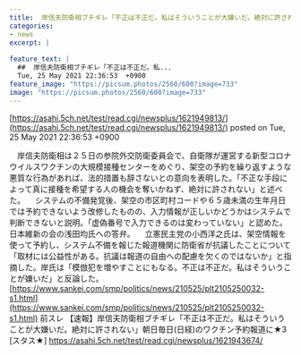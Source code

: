 ```yaml
---
title:  岸信夫防衛相ブチギレ「不正は不正だ。私はそういうことが大嫌いだ。絶対に許されない」朝日毎日(日経)のワクチン予約報道に★4  
categories:
- news
excerpt: |
  
feature_text: |
  ##  岸信夫防衛相ブチギレ「不正は不正だ。私...
  Tue, 25 May 2021 22:36:53  +0900
feature_image: "https://picsum.photos/2560/600?image=733"
image: "https://picsum.photos/2560/600?image=733"
---
```


[https://asahi.5ch.net/test/read.cgi/newsplus/1621949813/](https://asahi.5ch.net/test/read.cgi/newsplus/1621949813/)
posted on Tue, 25 May 2021 22:36:53  +0900

<!--more-->

　岸信夫防衛相は２５日の参院外交防衛委員会で、自衛隊が運営する新型コロナウイルスワクチンの大規模接種センターをめぐり、架空の予約を繰り返すような悪質な行為があれば、法的措置も辞さないとの意向を表明した。「不正な手段によって真に接種を希望する人の機会を奪いかねず、絶対に許されない」と述べた。 　システムの不備発覚後、架空の市区町村コードや６５歳未満の生年月日では予約できないよう改修したものの、入力情報が正しいかどうかはシステムで判断できないと説明。「虚偽番号で入力できるのは変わっていない」と認めた。日本維新の会の浅田均氏への答弁。 　立憲民主党の小西洋之氏は、架空情報を使って予約し、システム不備を報じた報道機関に防衛省が抗議したことについて「取材には公益性がある。抗議は報道の自由への配慮を欠くのではないか」と指摘した。岸氏は「模倣犯を増やすことにもなる。不正は不正だ。私はそういうことが嫌いだ」と反論した。 [https://www.sankei.com/smp/politics/news/210525/plt2105250032-s1.html](https://www.sankei.com/smp/politics/news/210525/plt2105250032-s1.html) 前スレ 【速報】岸信夫防衛相ブチギレ「不正は不正だ。私はそういうことが大嫌いだ。絶対に許されない」朝日毎日(日経)のワクチン予約報道に★3 [スタス★] https://asahi.5ch.net/test/read.cgi/newsplus/1621943674/
